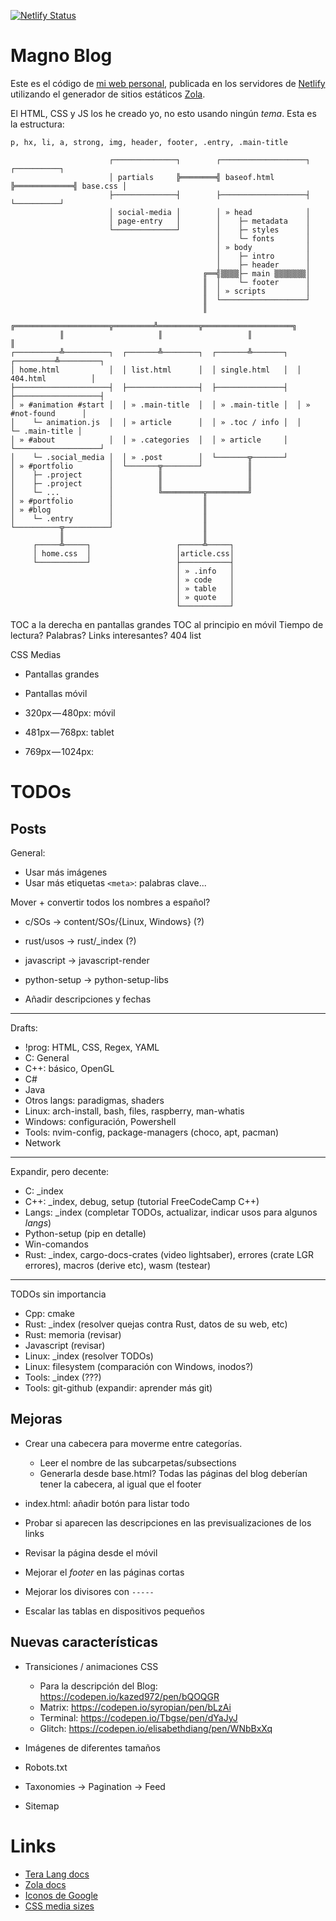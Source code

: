 [![Netlify Status](https://api.netlify.com/api/v1/badges/f5780fca-8fa1-4eb6-a8ff-1d8ca6821311/deploy-status)](https://app.netlify.com/sites/magnoblog/deploys)

# Magno Blog

Este es el código de [mi web personal](https://magnoblog.netlify.com), publicada 
en los servidores de [Netlify](https://netlify.com) utilizando el generador de
sitios estáticos [Zola](https://www.getzola.org).

El HTML, CSS y JS los he creado yo, no esto usando ningún _tema_. Esta es la
estructura:

`p, hx, li, a, strong, img, header, footer, .entry, .main-title`

<!-- TODO: update to Hugo -->
```
                      ┌──────────────┐        ┌───────────────────┐             ┌──────────┐
                      │ partials     ╠════════╣ baseof.html       ╠═════════════╣ base.css │
                      ├──────────────┤        ├───────────────────┤             └──────────┘
                      │ social-media │        │ » head            │                     
                      │ page-entry   │        │    ├─ metadata    │                     
                      └──────────────┘        │    ├─ styles      │                     
                                              │    └─ fonts       │                     
                                              │ » body            │                     
                                              │    ├─ intro       │                      
                                              │    ├─ header      │                      
                                           ╔══╣▒▒▒▒├─ main ▒▒▒▒▒▒▒│                     
                                           ║  │    └─ footer      │                     
                                           ║  │ » scripts         │                     
                                           ║  └───────────────────┘                     
                                           ║                                            
           ╔═════════════════════╦═════════╩═════════╦════════════════════╗             
           ║                     ║                   ║                    ║             
┌──────────╩──────────┐  ┌───────╩────────┐  ┌───────╩───────┐  ┌─────────╩─────────┐   
│ home.html           │  │ list.html      │  │ single.html   │  │ 404.html          │   
├─────────────────────┤  ├────────────────┤  ├───────────────┤  ├───────────────────┤   
│ » #animation #start │  │ » .main-title  │  │ » .main-title │  │ » #not-found      │   
│    └─ animation.js  │  │ » article      │  │ » .toc / info │  │    └─ .main-title │
│ » #about            │  │ » .categories  │  │ » article     │  └───────────────────┘
│    └─ .social_media │  │ » .post        │  └───────╦───────┘                          
│ » #portfolio        │  └───────╦────────┘          ║                                  
│    ├─ .project      │          ║                   ║                                   
│    ├─ .project      │          ║                   ║                     
│    └─ ...           │          ╚═════════╦═════════╝                     
│ » #portfolio        │                    ║                               
│ » #blog             │                    ║                               
│    └─ .entry        │                    ║                               
└──────────╦──────────┘                    ║                               
           ║                               ║                               
     ┌─────╩─────┐                   ┌─────╩─────┐                               
     │ home.css  │                   │article.css│                               
     └───────────┘                   ├───────────┤                               
                                     │ » .info   │                               
                                     │ » code    │
                                     │ » table   │
                                     │ » quote   │
                                     └───────────┘
```

TOC a la derecha en pantallas grandes
TOC al principio en móvil
Tiempo de lectura? Palabras?
Links interesantes?
404
list

CSS Medias

- Pantallas grandes
- Pantallas móvil

- 320px — 480px: móvil
- 481px — 768px: tablet
- 769px — 1024px: 

# TODOs

## Posts

General:

- Usar más imágenes
- Usar más etiquetas `<meta>`: palabras clave...

Mover + convertir todos los nombres a español?
- c/SOs -> content/SOs/{Linux, Windows} (?)
- rust/usos -> rust/\_index (?)
- javascript -> javascript-render
- python-setup -> python-setup-libs

- Añadir descripciones y fechas

-----------------------------------------------------------

Drafts: 

- !prog: HTML, CSS, Regex, YAML
- C: General
- C++: básico, OpenGL
- C#
- Java
- Otros langs: paradigmas, shaders
- Linux: arch-install, bash, files, raspberry, man-whatis
- Windows: configuración, Powershell
- Tools: nvim-config, package-managers (choco, apt, pacman)
- Network

-----------------------------------------------------------

Expandir, pero decente:

- C: \_index
- C++: \_index, debug, setup (tutorial FreeCodeCamp C++)
- Langs: \_index (completar TODOs, actualizar, indicar usos para algunos _langs_)
- Python-setup (pip en detalle)
- Win-comandos
- Rust: 
  \_index,
  cargo-docs-crates (video lightsaber),
  errores (crate LGR errores),
  macros (derive etc),
  wasm (testear)

-----------------------------------------------------------

TODOs sin importancia

- Cpp: cmake
- Rust: \_index (resolver quejas contra Rust, datos de su web, etc)
- Rust: memoria (revisar)
- Javascript (revisar)
- Linux: \_index (resolver TODOs)
- Linux: filesystem (comparación con Windows, inodos?)
- Tools: \_index (???)
- Tools: git-github (expandir: aprender más git)

## Mejoras

- Crear una cabecera para moverme entre categorías.
  - Leer el nombre de las subcarpetas/subsections
  - Generarla desde base.html? Todas las páginas del blog deberían tener la
    cabecera, al igual que el footer

- index.html: añadir botón para listar todo

- Probar si aparecen las descripciones en las previsualizaciones de los links
- Revisar la página desde el móvil
- Mejorar el _footer_ en las páginas cortas
- Mejorar los divisores con `-----` 
- Escalar las tablas en dispositivos pequeños

## Nuevas características

- Transiciones / animaciones CSS
  - Para la descripción del Blog: <https://codepen.io/kazed972/pen/bQOQGR>
  - Matrix: <https://codepen.io/syropian/pen/bLzAi>
  - Terminal: <https://codepen.io/Tbgse/pen/dYaJyJ>
  - Glitch: <https://codepen.io/elisabethdiang/pen/WNbBxXq>

- Imágenes de diferentes tamaños
- Robots.txt
- Taxonomies -> Pagination -> Feed
- Sitemap

# Links

- [Tera Lang docs](https://tera.netlify.app/docs/)
- [Zola docs](https://www.getzola.org/documentation/getting-started/overview/)
- [Iconos de Google](https://fonts.google.com/icons)
- [CSS media sizes](https://stackoverflow.com/questions/25211090/how-to-auto-adjust-the-div-size-for-all-mobile-tablet-display-formats)

